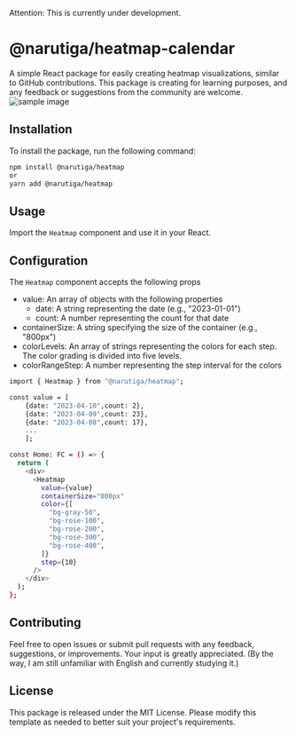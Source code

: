 Attention: This is currently under development.

# @narutiga/heatmap-calendar

A simple React package for easily creating heatmap visualizations, similar to GitHub contributions. This package is creating for learning purposes, and any feedback or suggestions from the community are welcome.
![sample image](https://user-images.githubusercontent.com/100295602/230772586-6f2df1a7-8872-4200-a2ce-85ed060b02af.png)

## Installation

To install the package, run the following command:

```bash
npm install @narutiga/heatmap
or
yarn add @narutiga/heatmap
```

## Usage

Import the `Heatmap` component and use it in your React.

## Configuration

The `Heatmap` component accepts the following props

- value: An array of objects with the following properties
  - date: A string representing the date (e.g., "2023-01-01")
  - count: A number representing the count for that date
- containerSize: A string specifying the size of the container (e.g., "800px")
- colorLevels: An array of strings representing the colors for each step. The color grading is divided into five levels.
- colorRangeStep: A number representing the step interval for the colors

```bash
import { Heatmap } from "@narutiga/heatmap";

const value = [
    {date: "2023-04-10",count: 2},
    {date: "2023-04-09",count: 23},
    {date: "2023-04-08",count: 17},
    ...
    ];

const Home: FC = () => {
  return (
    <div>
      <Heatmap
        value={value}
        containerSize="800px"
        color={[
          "bg-gray-50",
          "bg-rose-100",
          "bg-rose-200",
          "bg-rose-300",
          "bg-rose-400",
        ]}
        step={10}
      />
    </div>
  );
};
```

## Contributing

Feel free to open issues or submit pull requests with any feedback, suggestions, or improvements. Your input is greatly appreciated.
(By the way, I am still unfamiliar with English and currently studying it.)

## License

This package is released under the MIT License.
Please modify this template as needed to better suit your project's requirements.
